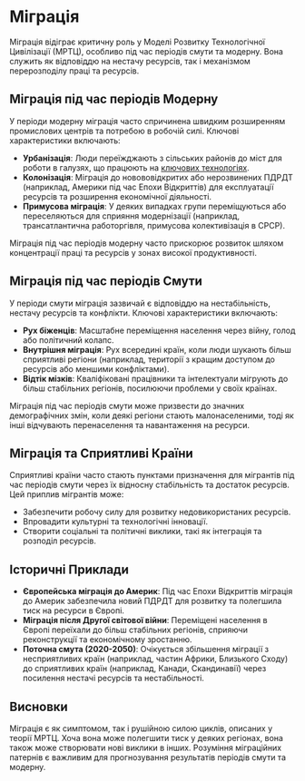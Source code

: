 # Міграція

Міграція відіграє критичну роль у Моделі Розвитку Технологічної Цивілізації (МРТЦ), особливо під час періодів смути та модерну. Вона служить як відповіддю на нестачу ресурсів, так і механізмом перерозподілу праці та ресурсів.

## Міграція під час періодів Модерну

У періоди модерну міграція часто спричинена швидким розширенням промислових центрів та потребою в робочій силі. Ключові характеристики включають:

- **Урбанізація**: Люди переїжджають з сільських районів до міст для роботи в галузях, що працюють на [ключових технологіях](key-tech.md).
- **Колонізація**: Міграція до новововідкритих або нерозвинених ПДРДТ (наприклад, Америки під час Епохи Відкриттів) для експлуатації ресурсів та розширення економічної діяльності.
- **Примусова міграція**: У деяких випадках групи переміщуються або переселяються для сприяння модернізації (наприклад, трансатлантична работоргівля, примусова колективізація в СРСР).

Міграція під час періодів модерну часто прискорює розвиток шляхом концентрації праці та ресурсів у зонах високої продуктивності.

## Міграція під час періодів Смути

У періоди смути міграція зазвичай є відповіддю на нестабільність, нестачу ресурсів та конфлікти. Ключові характеристики включають:

- **Рух біженців**: Масштабне переміщення населення через війну, голод або політичний колапс.
- **Внутрішня міграція**: Рух всередині країн, коли люди шукають більш сприятливі регіони (наприклад, території з кращим доступом до ресурсів або меншими конфліктами).
- **Відтік мізків**: Кваліфіковані працівники та інтелектуали мігрують до більш стабільних регіонів, посилюючи проблеми у своїх країнах.

Міграція під час періодів смути може призвести до значних демографічних змін, коли деякі регіони стають малонаселеними, тоді як інші відчувають перенаселення та навантаження на ресурси.

## Міграція та Сприятливі Країни

Сприятливі країни часто стають пунктами призначення для мігрантів під час періодів смути через їх відносну стабільність та достаток ресурсів. Цей приплив мігрантів може:

- Забезпечити робочу силу для розвитку недовикористаних ресурсів.
- Впровадити культурні та технологічні інновації.
- Створити соціальні та політичні виклики, такі як інтеграція та розподіл ресурсів.

## Історичні Приклади

- **Європейська міграція до Америк**: Під час Епохи Відкриттів міграція до Америк забезпечила новий ПДРДТ для розвитку та полегшила тиск на ресурси в Європі.
- **Міграція після Другої світової війни**: Переміщені населення в Європі переїхали до більш стабільних регіонів, сприяючи реконструкції та економічному зростанню.
- **Поточна смута (2020-2050)**: Очікується збільшення міграції з несприятливих країн (наприклад, частин Африки, Близького Сходу) до сприятливих країн (наприклад, Канади, Скандинавії) через посилення нестачі ресурсів та нестабільності.

## Висновки

Міграція є як симптомом, так і рушійною силою циклів, описаних у теорії МРТЦ. Хоча вона може полегшити тиск у деяких регіонах, вона також може створювати нові виклики в інших. Розуміння міграційних патернів є важливим для прогнозування результатів періодів смути та модерну.
